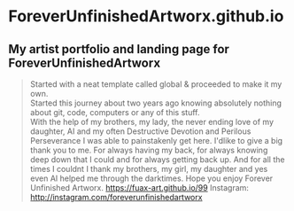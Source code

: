 # ForeverUnfinishedArtworx.github.io

## My artist portfolio and landing page for ForeverUnfinishedArtworx

> Started with a neat template called global & proceeded to make it my own.   
> Started this journey about two years ago knowing absolutely nothing about git, code, computers or any of this stuff.  
> With the help of my brothers, my lady, the never ending love of my daughter, AI and my often Destructive Devotion and Perilous Perseverance  I was able to painstakenly get here. I'dlike to give a big thank you to me. For always having my back, for always knowing deep down that I could and for always getting back up. And for all the times I couldnt I thank my brothers, my girl, my daughter and yes even AI helped me through the darktimes. Hope you enjoy Forever Unfinished Artworx.  https://fuax-art.github.io/99
Instagram: http://instagram.com/foreverunfinishedartworx
